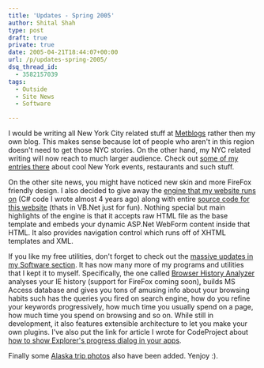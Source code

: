 ```yaml
---
title: 'Updates - Spring 2005'
author: Shital Shah
type: post
draft: true
private: true
date: 2005-04-21T18:44:07+00:00
url: /p/updates-spring-2005/
dsq_thread_id:
  - 3582157039
tags:
  - Outside
  - Site News
  - Software

---
```

I would be writing all New York City related stuff at [Metblogs][1] rather then my own blog. This makes sense because lot of people who aren't in this region doesn't need to get those NYC stories. On the other hand, my NYC related writing will now reach to much larger audience. Check out [some of my entries there][2] about cool New York events, restaurants and such stuff.

On the other site news, you might have noticed new skin and more FireFox friendly design. I also decided to give away the [engine that my website runs on][3] (C# code I wrote almost 4 years ago) along with entire [source code for this website][4] (thats in VB.Net just for fun). Nothing special but main highlights of the engine is that it accepts raw HTML file as the base template and embeds your dynamic ASP.Net WebForm content inside that HTML. It also provides navigation control which runs off of XHTML templates and XML.

If you like my free utilities, don't forget to check out the [massive updates in my Software section][5]. It has now many more of my programs and utilities that I kept it to myself. Specifically, the one called [Browser History Analyzer][6] analyses your IE history (support for FireFox coming soon), builds MS Access database and gives you tons of amusing info about your browsing habits such has the queries you fired on search engine, how do you refine your keywords progressively, how much time you usually spend on a page, how much time you spend on browsing and so on. While still in development, it also features extensible architecture to let you make your own plugins. I've also put the link for article I wrote for CodeProject about [how to show Explorer's progress dialog in your apps][7].

Finally some [Alaska trip photos][8] also have been added. Yenjoy :).

 [1]: http://nyc.metblogs.com
 [2]: http://www.google.com/search?q=site:nyc.metblogs.com+%22shital+shah%22&hl=en&lr=&c2coff=1&safe=off&filter=0
 [3]: https://github.com/sytelus/SyFastPage
 [4]: https://github.com/sytelus/ShitalShahWebV3
 [5]: /p/category/software/
 [6]: https://github.com/sytelus/BrowserHistoryAnalyzer
 [7]: https://github.com/sytelus/WinProgressDialog
 [8]: https://plus.google.com/photos/111712720654017421562/albums/5987178406068558081